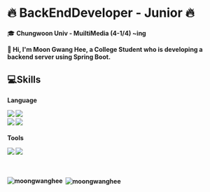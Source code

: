﻿# 🔥 BackEndDeveloper - Junior 🔥

 🎓 <b>Chungwoon Univ<b> - MuiltiMedia (4-1/4) ~ing
 
👋 Hi, I'm Moon Gwang Hee, a College Student who is developing a backend server using <b>Spring Boot</b>.


## 💻Skills

<b> Language </b> <br>

<img src="https://img.shields.io/badge/Spring Boot-6DB33F?style=flat-square&logo=Spring Boot&logoColor=white"/> <img src="https://img.shields.io/badge/Spring Security-6DB33F?style=flat-square&logo=Spring Security&logoColor=white"/> <br>
<img src="https://img.shields.io/badge/MySQL-4479A1?style=flat-square&logo=MySQL&logoColor=black"/> <img src="https://img.shields.io/badge/JavaScript-F7DF1E?style=flat-square&logo=JavaScript&logoColor=white"/> <br> <br>
<b> Tools </b> <br>

<img src="https://img.shields.io/badge/GitHub-181717?style=flat-square&logo=GitHub&logoColor=white"/> <img src="https://img.shields.io/badge/Apache Tomcat-F8DC75?style=flat-square&logo=Apache Tomcat&logoColor=black"/> <br><br><br>

<p><img align="left" src="https://github-readme-stats.vercel.app/api/top-langs?username=moongwanghee&show_icons=true&locale=en&layout=compact" alt="moongwanghee" /></p>

<p>&nbsp;<img align="center" src="https://github-readme-stats.vercel.app/api?username=moongwanghee&show_icons=true&locale=en" alt="moongwanghee" /></p>
